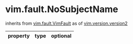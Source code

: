vim.fault.NoSubjectName
=======================
inherits from [vim.fault.VimFault](docs/vim.fault.VimFault.md)
as of [vim.version.version2](docs/vim.version.md)

| property | type | optional |
|:---------|:-----|:---------|
